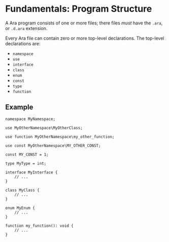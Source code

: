 # Fundamentals: Program Structure

A Ara program consists of one or more files; there files *must* have the `.ara`, or `.d.ara` extension.

Every Ara file can contain zero or more top-level declarations. The top-level declarations are:

- `namespace`
- `use`
- `interface`
- `class`
- `enum`
- `const`
- `type`
- `function`

## Example

```
namespace MyNamespace;

use MyOtherNamespace\MyOtherClass;

use function MyOtherNamespace\my_other_function;

use const MyOtherNamespace\MY_OTHER_CONST;

const MY_CONST = 1;

type MyType = int;

interface MyInterface {
    // ...
}

class MyClass {
    // ...
}

enum MyEnum {
    // ...
}

function my_function(): void {
    // ...
}
```
